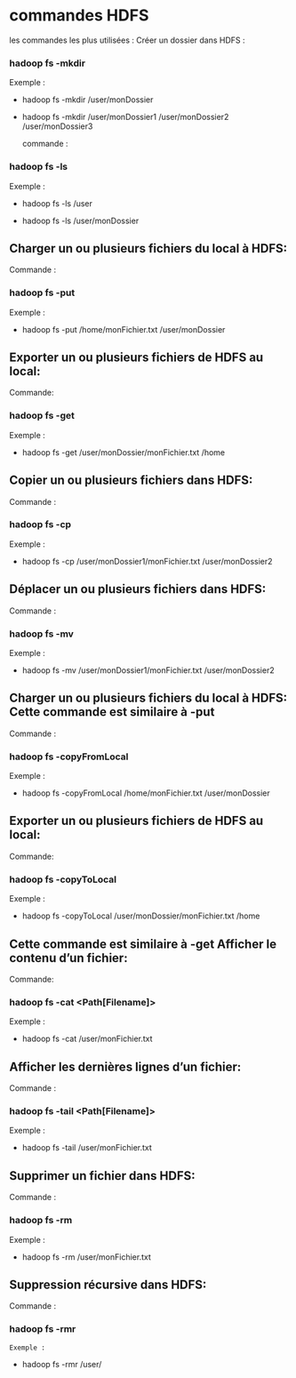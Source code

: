 # commandes HDFS

les commandes les plus utilisées : Créer un dossier dans HDFS :

### hadoop fs -mkdir 
  Exemple :

* hadoop fs -mkdir /user/monDossier

* hadoop fs -mkdir /user/monDossier1  /user/monDossier2  /user/monDossier3

  commande :

### hadoop fs -ls 
  Exemple :

* hadoop fs -ls /user

* hadoop fs -ls /user/monDossier
## Charger un ou plusieurs fichiers du local à HDFS:

 Commande :

### hadoop fs -put  
  Exemple :

* hadoop fs -put /home/monFichier.txt /user/monDossier
## Exporter un ou plusieurs fichiers de HDFS au local:

  Commande:

### hadoop fs -get  
  Exemple :

* hadoop fs -get /user/monDossier/monFichier.txt /home
## Copier un ou plusieurs fichiers dans HDFS:

  Commande :

### hadoop fs -cp   
  Exemple :

* hadoop fs -cp /user/monDossier1/monFichier.txt  /user/monDossier2
## Déplacer un ou plusieurs fichiers dans HDFS:

  Commande :

### hadoop fs -mv   
  Exemple :

* hadoop fs -mv /user/monDossier1/monFichier.txt  /user/monDossier2
## Charger un ou plusieurs fichiers du local à HDFS: Cette commande est similaire à -put

  Commande :
 
### hadoop fs -copyFromLocal  
  Exemple :

* hadoop fs -copyFromLocal /home/monFichier.txt /user/monDossier
## Exporter un ou plusieurs fichiers de HDFS au local:

  Commande:

### hadoop fs -copyToLocal  
  Exemple :

* hadoop fs -copyToLocal /user/monDossier/monFichier.txt /home
## Cette commande est similaire à -get Afficher le contenu d’un fichier:

  Commande:

### hadoop fs -cat <Path[Filename]>
Exemple :

* hadoop fs -cat /user/monFichier.txt
## Afficher les dernières lignes d’un fichier:

  Commande :

### hadoop fs -tail <Path[Filename]>
  Exemple :

* hadoop fs -tail /user/monFichier.txt
## Supprimer un fichier dans HDFS:

Commande :

### hadoop fs -rm 
   Exemple :

* hadoop fs -rm /user/monFichier.txt
## Suppression récursive dans HDFS:

  Commande :

### hadoop fs -rmr 
    Exemple :

* hadoop fs -rmr /user/

